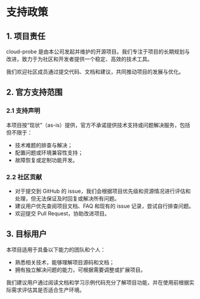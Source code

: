 # 支持政策

## 1. 项目责任

cloud-probe 是由本公司发起并维护的开源项目。我们专注于项目的长期规划与改进，致力于为社区和开发者提供一个稳定、高效的技术工具。

我们欢迎社区成员通过提交代码、文档和建议，共同推动项目的发展与优化。

## 2. 官方支持范围

### 2.1 支持声明

本项目按“现状”（as-is）提供，官方不承诺提供技术支持或问题解决服务，包括但不限于：

- 技术难题的排查与解决；
- 配置问题或环境兼容性支持；
- 故障恢复或定制功能开发。

### 2.2 社区贡献

- 对于提交到 GitHub 的 issue，我们会根据项目优先级和资源情况进行评估和处理，但无法保证及时回复或解决所有问题。
- 建议用户优先查阅项目文档、FAQ 和现有的 issue 记录，尝试自行排查问题。
- 欢迎提交 Pull Request，协助改进项目。

## 3. 目标用户

本项目适用于具备以下能力的团队和个人：
- 熟悉相关技术，能够理解项目源码和文档；
- 拥有独立解决问题的能力，可根据需要调整或扩展项目。

我们建议用户通过阅读文档和学习示例代码充分了解项目功能，并在使用前根据实际需求评估其是否适合生产环境。
